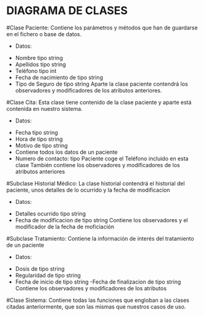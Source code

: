 # DIAGRAMA DE CLASES

#Clase Paciente:
Contiene los parámetros y métodos que han de guardarse en el fichero o base de datos.
* Datos:
- Nombre tipo string
- Apellidos tipo string
- Teléfono tipo int
- Fecha de nacimiento de tipo string
- Tipo de Seguro de tipo string
Aparte la clase paciente contendrá los observadores y modificadores de los atributos anteriores.

#Clase Cita:
Esta clase tiene contenido de la clase paciente y aparte está contenida en nuestro sistema.
* Datos:
- Fecha tipo string
- Hora de tipo string
- Motivo de tipo string
- Contiene todos los datos de un paciente
- Numero de contacto: tipo Paciente coge el Teléfono incluido en esta clase
También contiene los observadores y modificadores de los atributos anteriores

#Subclase Historial Médico:
La clase historial contendrá el historial del paciente, unos detalles de lo ocurrido y la fecha de modificacion
* Datos:
- Detalles ocurrido tipo string
- Fecha de modificacion de tipo string
Contiene los observadores y el modificador de la fecha de moficiación

#Subclase Tratamiento:
Contiene la información de interés del tratamiento de un paciente
* Datos:
- Dosis de tipo string
- Regularidad de tipo string
- Fecha de inicio de tipo string
-Fecha de finalizacion de tipo string
Contiene los observadores y modificadores de los atributos

#Clase Sistema:
Contiene todas las funciones que engloban a las clases citadas anteriormente, que son las mismas que nuestros casos de uso.
